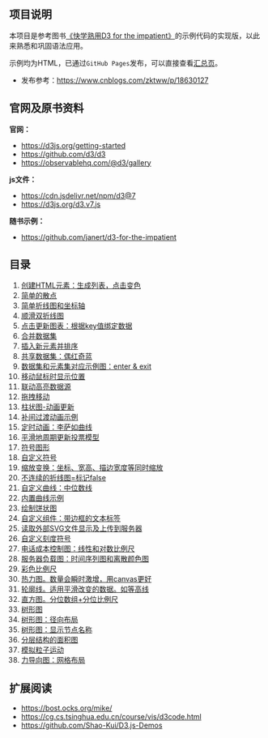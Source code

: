 ## 项目说明
本项目是参考图书[《快学熟用D3 for the impatient》](https://vufind.library.sh.cn/Record/47e4e6f7-2b90-4a8c-8667-a26bf65a47cd?ids=47e4e6f7-2b90-4a8c-8667-a26bf65a47cd)的示例代码的实现版，以此来熟悉和巩固语法应用。

示例均为HTML，已通过`GitHub Pages`发布，可以直接查看[汇总页](https://cannoney.github.io/d3-impatient-demo/)。
- 发布参考：https://www.cnblogs.com/zktww/p/18630127

## 官网及原书资料
**官网：**

- https://d3js.org/getting-started
- https://github.com/d3/d3
- https://observablehq.com/@d3/gallery

**js文件：**

- https://cdn.jsdelivr.net/npm/d3@7
- https://d3js.org/d3.v7.js

**随书示例：**

- https://github.com/janert/d3-for-the-impatient


## 目录
1. [创建HTML元素：生成列表，点击变色](co/1-list.htm)
2. [简单的散点](co/2-dot.htm)
3. [简单折线图和坐标轴](co/3-line.htm)
4. [顺滑双折线图](co/4-line-smooth.htm)
5. [点击更新图表：根据key值绑定数据](co/5-select-key.htm)
6. [合并数据集](co/6-merge.htm)
7. [插入新元素并排序](co/7-add-sort.htm)
8. [共享数据集：偶红奇蓝](co/8-shared-select.htm)
9. [数据集和元素集对应示例图：enter & exit](co/9-selection-img.htm)
10. [移动鼠标时显示位置](co/10-mouse-move.htm)
11. [联动高亮数据源](co/11-highlight-spots.htm)
12. [拖拽移动](co/12-drag.htm)
13. [柱状图-动画更新](co/13-bar-anime.htm)
14. [补间过渡动画示例](co/14-tween-tip.htm)
15. [定时动画：李萨如曲线](co/15-lissajous.htm)
16. [平滑地周期更新投票模型](co/16-vote.htm)
17. [符号图形](co/17-symbol.htm)
18. [自定义符号](co/18-symbol-cm.htm)
19. [缩放变换：坐标、宽高、描边宽度等同时缩放](co/19-transform-img.htm)
20. [不连续的折线图=标记false](co/20-null-line.htm)
21. [自定义曲线：中位数线](co/21-curve-cm.htm)
22. [内置曲线示例](co/22-curves.htm)
23. [绘制饼状图](co/23-pie.htm)
24. [自定义组件：带边框的文本标签](co/24-componet-cm.htm)
25. [读取外部SVG文件显示及上传到服务器](co/25-file.htm)
26. [自定义刻度符号](co/26-ticks.htm)
27. [电话成本控制图：线性和对数比例尺](co/27-phone-cost.htm)
28. [服务器负载图：时间序列图和离散颜色图](co/28-load-chart.htm)
29. [彩色比例尺](co/29-color.htm)
30. [热力图。数量会瞬时激增，用canvas更好](co/30-heat-map.htm)
31. [轮廓线。适用平滑改变的数据。如等高线](co/31-outline.htm)
32. [直方图。分位数组+分位比例尺](co/32-histogram.htm)
33. [树形图](co/33-tree.htm)
34. [树形图：径向布局](co/34-tree-radial.htm)
35. [树形图：显示节点名称](co/35-tree-name.htm)
36. [分层结构的面积图](co/36-treemap.htm)
37. [模拟粒子运动](co/37-particles.htm)
38. [力导向图：网格布局](co/38-network.htm)



## 扩展阅读
- https://bost.ocks.org/mike/
- https://cg.cs.tsinghua.edu.cn/course/vis/d3code.html
- https://github.com/Shao-Kui/D3.js-Demos
